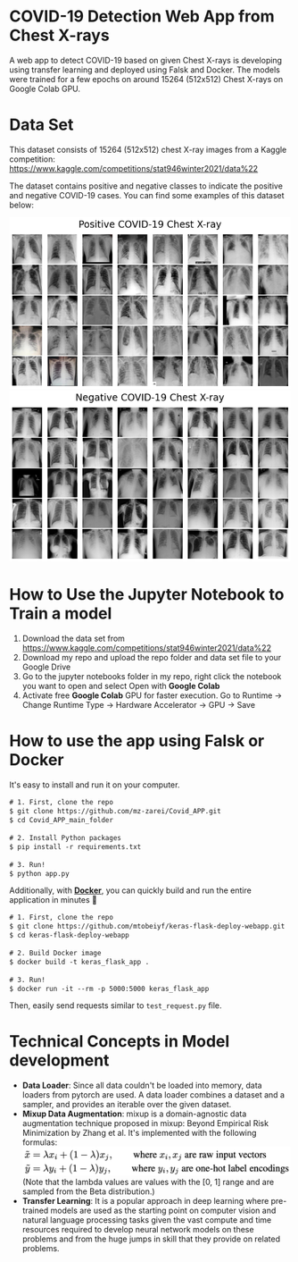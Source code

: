 # COVID-19 Detection Web App from Chest X-rays
A web app to detect COVID-19 based on given Chest X-rays is developing using transfer learning and deployed using Falsk and Docker. The models were trained for a few epochs on around 15264 (512x512) Chest X-rays on Google Colab GPU. 

# Data Set
This dataset consists of 15264 (512x512) chest X-ray images from a Kaggle competition:
https://www.kaggle.com/competitions/stat946winter2021/data%22

The dataset contains positive and negative classes to indicate the positive and negative COVID-19 cases. You can find some examples of this dataset below: 

![positive samples](figures/covid.png)
![negative samples](figures/nocovid.png)


# How to Use the Jupyter Notebook to Train a model
1. Download the data set from https://www.kaggle.com/competitions/stat946winter2021/data%22 
2. Download my repo and upload the repo folder and data set file to your Google Drive
3. Go to the jupyter notebooks folder in my repo, right click the notebook you want to open and select Open with **Google Colab**
4. Activate free **Google Colab** GPU for faster execution. Go to Runtime -> Change Runtime Type -> Hardware Accelerator -> GPU -> Save

# How to use the app using Falsk or Docker
It's easy to install and run it on your computer.

```shell
# 1. First, clone the repo
$ git clone https://github.com/mz-zarei/Covid_APP.git
$ cd Covid_APP_main_folder

# 2. Install Python packages
$ pip install -r requirements.txt

# 3. Run!
$ python app.py
```

Additionally, with **[Docker](https://www.docker.com)**, you can quickly build and run the entire application in minutes :whale:

```shell
# 1. First, clone the repo
$ git clone https://github.com/mtobeiyf/keras-flask-deploy-webapp.git
$ cd keras-flask-deploy-webapp

# 2. Build Docker image
$ docker build -t keras_flask_app .

# 3. Run!
$ docker run -it --rm -p 5000:5000 keras_flask_app
```

Then, easily send requests similar to `test_request.py` file.

# Technical Concepts in Model development
- **Data Loader**: Since all data couldn't be loaded into memory, data loaders from pytorch are used. A data loader combines a dataset and a sampler, and provides an iterable over the given dataset. 
- **Mixup Data Augmentation**: mixup is a domain-agnostic data augmentation technique proposed in mixup: Beyond Empirical Risk Minimization by Zhang et al. It's implemented with the following formulas:
![mixup formula](figures/mixup.png)
(Note that the lambda values are values with the [0, 1] range and are sampled from the Beta distribution.)
- **Transfer Learning**: It is a popular approach in deep learning where pre-trained models are used as the starting point on computer vision and natural language processing tasks given the vast compute and time resources required to develop neural network models on these problems and from the huge jumps in skill that they provide on related problems.



